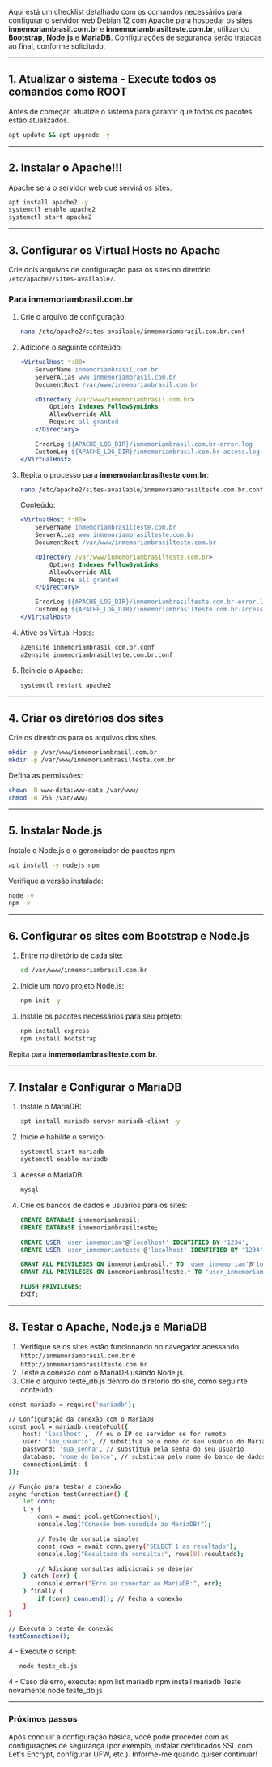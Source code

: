 Aqui está um checklist detalhado com os comandos necessários para configurar o servidor web Debian 12 com Apache para hospedar os sites **inmemoriambrasil.com.br** e **inmemoriambrasilteste.com.br**, utilizando **Bootstrap**, **Node.js** e **MariaDB**. Configurações de segurança serão tratadas ao final, conforme solicitado.

---

## 1. **Atualizar o sistema - Execute todos os comandos como ROOT**

Antes de começar, atualize o sistema para garantir que todos os pacotes estão atualizados.

```bash
apt update && apt upgrade -y
```

---

## 2. **Instalar o Apache**!!!

Apache será o servidor web que servirá os sites.

```bash
apt install apache2 -y
systemctl enable apache2
systemctl start apache2
```

---

## 3. **Configurar os Virtual Hosts no Apache**

Crie dois arquivos de configuração para os sites no diretório `/etc/apache2/sites-available/`.

### Para **inmemoriambrasil.com.br**

1. Crie o arquivo de configuração:
   ```bash
   nano /etc/apache2/sites-available/inmemoriambrasil.com.br.conf
   ```
2. Adicione o seguinte conteúdo:

   ```apache
   <VirtualHost *:80>
       ServerName inmemoriambrasil.com.br
       ServerAlias www.inmemoriambrasil.com.br
       DocumentRoot /var/www/inmemoriambrasil.com.br

       <Directory /var/www/inmemoriambrasil.com.br>
           Options Indexes FollowSymLinks
           AllowOverride All
           Require all granted
       </Directory>

       ErrorLog ${APACHE_LOG_DIR}/inmemoriambrasil.com.br-error.log
       CustomLog ${APACHE_LOG_DIR}/inmemoriambrasil.com.br-access.log combined
   </VirtualHost>
   ```

3. Repita o processo para **inmemoriambrasilteste.com.br**:

   ```bash
   nano /etc/apache2/sites-available/inmemoriambrasilteste.com.br.conf
   ```

   Conteúdo:

   ```apache
   <VirtualHost *:80>
       ServerName inmemoriambrasilteste.com.br
       ServerAlias www.inmemoriambrasilteste.com.br
       DocumentRoot /var/www/inmemoriambrasilteste.com.br

       <Directory /var/www/inmemoriambrasilteste.com.br>
           Options Indexes FollowSymLinks
           AllowOverride All
           Require all granted
       </Directory>

       ErrorLog ${APACHE_LOG_DIR}/inmemoriambrasilteste.com.br-error.log
       CustomLog ${APACHE_LOG_DIR}/inmemoriambrasilteste.com.br-access.log combined
   </VirtualHost>
   ```

4. Ative os Virtual Hosts:

   ```bash
   a2ensite inmemoriambrasil.com.br.conf
   a2ensite inmemoriambrasilteste.com.br.conf
   ```

5. Reinicie o Apache:
   ```bash
   systemctl restart apache2
   ```

---

## 4. **Criar os diretórios dos sites**

Crie os diretórios para os arquivos dos sites.

```bash
mkdir -p /var/www/inmemoriambrasil.com.br
mkdir -p /var/www/inmemoriambrasilteste.com.br
```

Defina as permissões:

```bash
chown -R www-data:www-data /var/www/
chmod -R 755 /var/www/
```

---

## 5. **Instalar Node.js**

Instale o Node.js e o gerenciador de pacotes npm.

```bash
apt install -y nodejs npm
```

Verifique a versão instalada:

```bash
node -v
npm -v
```

---

## 6. **Configurar os sites com Bootstrap e Node.js**

1. Entre no diretório de cada site:
   ```bash
   cd /var/www/inmemoriambrasil.com.br
   ```
2. Inicie um novo projeto Node.js:
   ```bash
   npm init -y
   ```
3. Instale os pacotes necessários para seu projeto:
   ```bash
   npm install express
   npm install bootstrap
   ```

Repita para **inmemoriambrasilteste.com.br**.

---

## 7. **Instalar e Configurar o MariaDB**

1. Instale o MariaDB:

   ```bash
   apt install mariadb-server mariadb-client -y
   ```

2. Inicie e habilite o serviço:

   ```bash
   systemctl start mariadb
   systemctl enable mariadb
   ```

3. Acesse o MariaDB:

   ```bash
   mysql
   ```

4. Crie os bancos de dados e usuários para os sites:

   ```sql
   CREATE DATABASE inmemoriambrasil;
   CREATE DATABASE inmemoriambrasilteste;

   CREATE USER 'user_inmemoriam'@'localhost' IDENTIFIED BY '1234';
   CREATE USER 'user_inmemoriamteste'@'localhost' IDENTIFIED BY '1234';

   GRANT ALL PRIVILEGES ON inmemoriambrasil.* TO 'user_inmemoriam'@'localhost';
   GRANT ALL PRIVILEGES ON inmemoriambrasilteste.* TO 'user_inmemoriamteste'@'localhost';

   FLUSH PRIVILEGES;
   EXIT;
   ```

---

## 8. **Testar o Apache, Node.js e MariaDB**

1. Verifique se os sites estão funcionando no navegador acessando `http://inmemoriambrasil.com.br` e `http://inmemoriambrasilteste.com.br`.
2. Teste a conexão com o MariaDB usando Node.js.
3. Crie o arquivo teste_db.js dentro do diretório do site, como seguinte conteúdo:

```bash
const mariadb = require('mariadb');

// Configuração da conexão com o MariaDB
const pool = mariadb.createPool({
    host: 'localhost',  // ou o IP do servidor se for remoto
    user: 'seu_usuario', // substitua pelo nome do seu usuário do MariaDB
    password: 'sua_senha', // substitua pela senha do seu usuário
    database: 'nome_do_banco', // substitua pelo nome do banco de dados
    connectionLimit: 5
});

// Função para testar a conexão
async function testConnection() {
    let conn;
    try {
        conn = await pool.getConnection();
        console.log("Conexão bem-sucedida ao MariaDB!");

        // Teste de consulta simples
        const rows = await conn.query("SELECT 1 as resultado");
        console.log("Resultado da consulta:", rows[0].resultado);

        // Adicione consultas adicionais se desejar
    } catch (err) {
        console.error("Erro ao conectar ao MariaDB:", err);
    } finally {
        if (conn) conn.end(); // Fecha a conexão
    }
}

// Executa o teste de conexão
testConnection();
```

4 - Execute o script:

```bash
   node teste_db.js
```

4 - Caso dê erro, execute:
npm list mariadb
npm install mariadb
Teste novamente
node teste_db.js

---

### **Próximos passos**

Após concluir a configuração básica, você pode proceder com as configurações de segurança (por exemplo, instalar certificados SSL com Let's Encrypt, configurar UFW, etc.). Informe-me quando quiser continuar!
